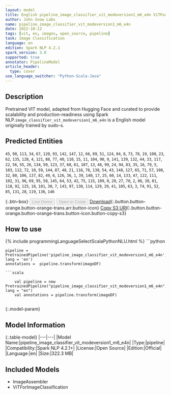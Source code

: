 ```yaml
---
layout: model
title: English pipeline_image_classifier_vit_modeversion1_m6_e4n ViTForImageClassification from sudo-s
author: John Snow Labs
name: pipeline_image_classifier_vit_modeversion1_m6_e4n
date: 2022-10-12
tags: [vit, en, images, open_source, pipeline]
task: Image Classification
language: en
edition: Spark NLP 4.2.1
spark_version: 3.0
supported: true
annotator: PipelineModel
article_header:
  type: cover
use_language_switcher: "Python-Scala-Java"
---
```


## Description

Pretrained VIT  model, adapted from Hugging Face and curated to provide scalability and production-readiness using Spark NLP.`image_classifier_vit_modeversion1_m6_e4n` is a English model originally trained by sudo-s.


## Predicted Entities

`45`, `98`, `113`, `34`, `67`, `120`, `93`, `142`, `147`, `12`, `66`, `89`, `51`, `124`, `84`, `8`, `73`, `78`, `19`, `100`, `23`, `62`, `135`, `128`, `4`, `121`, `88`, `77`, `40`, `110`, `15`, `11`, `104`, `90`, `9`, `141`, `139`, `132`, `44`, `33`, `117`, `22`, `56`, `55`, `26`, `134`, `50`, `123`, `37`, `68`, `61`, `107`, `13`, `46`, `99`, `24`, `94`, `83`, `35`, `16`, `79`, `5`, `103`, `112`, `72`, `10`, `59`, `144`, `87`, `48`, `21`, `116`, `76`, `138`, `54`, `43`, `148`, `127`, `65`, `71`, `57`, `108`, `32`, `80`, `106`, `137`, `82`, `49`, `6`, `126`, `36`, `1`, `39`, `140`, `17`, `25`, `60`, `14`, `133`, `47`, `122`, `111`, `102`, `31`, `96`, `69`, `95`, `58`, `145`, `64`, `53`, `42`, `75`, `115`, `109`, `0`, `20`, `27`, `70`, `2`, `86`, `38`, `81`, `118`, `92`, `125`, `18`, `101`, `30`, `7`, `143`, `97`, `130`, `114`, `129`, `29`, `41`, `105`, `63`, `3`, `74`, `91`, `52`, `85`, `131`, `28`, `119`, `136`, `146`

{:.btn-box}
<button class="button button-orange" disabled>Live Demo</button>
<button class="button button-orange" disabled>Open in Colab</button>
[Download](https://s3.amazonaws.com/auxdata.johnsnowlabs.com/public/models/pipeline_image_classifier_vit_modeversion1_m6_e4n_en_4.2.1_3.0_1665536626552.zip){:.button.button-orange.button-orange-trans.arr.button-icon}
[Copy S3 URI](s3://auxdata.johnsnowlabs.com/public/models/pipeline_image_classifier_vit_modeversion1_m6_e4n_en_4.2.1_3.0_1665536626552.zip){:.button.button-orange.button-orange-trans.button-icon.button-copy-s3}

## How to use



<div class="tabs-box" markdown="1">
{% include programmingLanguageSelectScalaPythonNLU.html %}
```python

    pipeline = PretrainedPipeline('pipeline_image_classifier_vit_modeversion1_m6_e4n', lang = 'en')
    annotations =  pipeline.transform(imageDF)
    
```
```scala

    val pipeline = new PretrainedPipeline("pipeline_image_classifier_vit_modeversion1_m6_e4n", lang = "en")
    val annotations = pipeline.transform(imageDF)
    
```
</div>

{:.model-param}
## Model Information

{:.table-model}
|---|---|
|Model Name:|pipeline_image_classifier_vit_modeversion1_m6_e4n|
|Type:|pipeline|
|Compatibility:|Spark NLP 4.2.1+|
|License:|Open Source|
|Edition:|Official|
|Language:|en|
|Size:|322.3 MB|

## Included Models

- ImageAssembler
- ViTForImageClassification